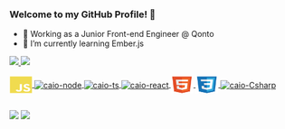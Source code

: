 ### Welcome to my GitHub Profile! 👋

- 🔭 Working as a Junior Front-end Engineer @ Qonto
- 🌱 I’m currently learning Ember.js

<div>
  <a href="https://github.com/caioluis">
  <img height="180em" src="https://github-readme-stats.vercel.app/api?username=caioluis&show_icons=true&theme=gruvbox&include_all_commits=true&count_private=true"/>
  <img height="180em" src="https://github-readme-stats.vercel.app/api/top-langs/?username=caioluis&layout=compact&langs_count=7&theme=gruvbox"/>
</div>
<div style="display: inline_block"><br>
  <img align="center" alt="caio-Js" height="30" width="40" src="https://raw.githubusercontent.com/devicons/devicon/master/icons/javascript/javascript-plain.svg">
  <img align="center" alt="caio-node" height="30" width="40" src="https://cdn.jsdelivr.net/gh/devicons/devicon/icons/nodejs/nodejs-original.svg">
  <img align="center" alt="caio-ts" height="30" width="40" src="https://cdn.worldvectorlogo.com/logos/typescript.svg">
  <img align="center" alt="caio-react" height="30" width="40" src="https://cdn.worldvectorlogo.com/logos/react-2.svg">
  <img align="center" alt="caio-HTML" height="30" width="40" src="https://raw.githubusercontent.com/devicons/devicon/master/icons/html5/html5-original.svg">
  <img align="center" alt="caio-CSS" height="30" width="40" src="https://raw.githubusercontent.com/devicons/devicon/master/icons/css3/css3-original.svg">
  <img align="center" alt="caio-Csharp" height="30" width="40" src="https://cdn.jsdelivr.net/gh/devicons/devicon/icons/c/c-original.svg">
</div>

##
  
<div> 
  <a href = "mailto:ocaioluis@gmail.com"><img src="https://img.shields.io/badge/-Gmail-%23333?style=for-the-badge&logo=gmail&logoColor=white" target="_blank"></a>
  <a href="https://www.linkedin.com/in/caioluis/" target="_blank"><img src="https://img.shields.io/badge/-LinkedIn-%230077B5?style=for-the-badge&logo=linkedin&logoColor=white" target="_blank"></a> 
</div>

